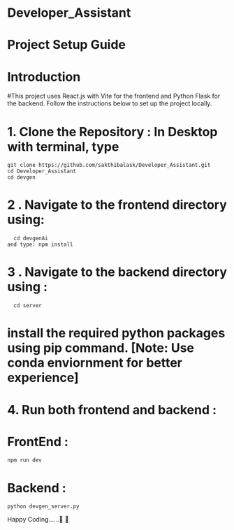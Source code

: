 # Developer_Assistant

# Project Setup Guide

# Introduction
#This project uses React.js with Vite for the frontend and Python Flask for the backend. Follow the instructions below to set up the project locally.

# 1. Clone the Repository : In Desktop with terminal, type
    git clone https://github.com/sakthibalask/Developer_Assistant.git
    cd Developer_Assistant
    cd devgen
# 2 . Navigate to the frontend directory using: 
      cd devgenAi
    and type: npm install
# 3 . Navigate to the backend directory using : 
      cd server
# install the required python packages using pip command. [Note: Use conda enviornment for better experience]

# 4. Run both frontend and backend : 
# FrontEnd : 
    npm run dev
# Backend : 
    python devgen_server.py

Happy Coding......🚀 🚀
